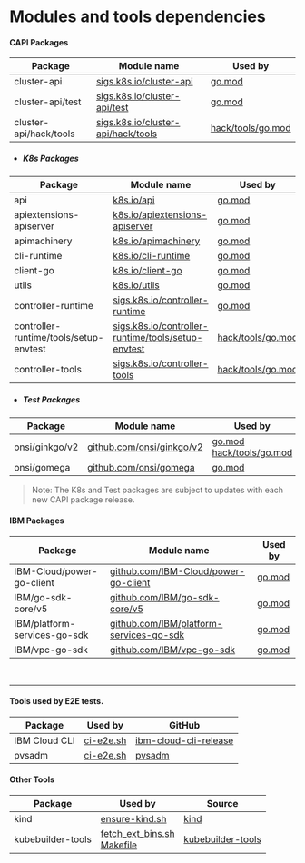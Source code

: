 # Modules and tools dependencies

#### CAPI Packages
| Package | Module name | Used by |
| ------- | ----------- | ------- |
| cluster-api | [sigs.k8s.io/cluster-api](https://github.com/kubernetes-sigs/cluster-api) | [go.mod][go.mod1] |
| cluster-api/test | [sigs.k8s.io/cluster-api/test](https://github.com/kubernetes-sigs/cluster-api/tree/main/test) | [go.mod][go.mod1]  |
| cluster-api/hack/tools | [sigs.k8s.io/cluster-api/hack/tools](https://github.com/kubernetes-sigs/cluster-api/tree/main/hack/tools) | [hack/tools/go.mod][go.mod2] |

- ##### K8s Packages
| Package | Module name | Used by |
| ------- | ----------- | ------- |
| api | [k8s.io/api](https://k8s.io/api) | [go.mod][go.mod1] |
| apiextensions-apiserver | [k8s.io/apiextensions-apiserver](https://k8s.io/apiextensions-apiserver) | [go.mod][go.mod1] |
| apimachinery | [k8s.io/apimachinery](https://k8s.io/apimachinery) | [go.mod][go.mod1] |
| cli-runtime | [k8s.io/cli-runtime](https://k8s.io/cli-runtime) | [go.mod][go.mod1] |
| client-go | [k8s.io/client-go](https://k8s.io/client-go) | [go.mod][go.mod1] |
| utils | [k8s.io/utils](https://k8s.io/utils) | [go.mod][go.mod1] |
| controller-runtime | [sigs.k8s.io/controller-runtime](https://sigs.k8s.io/controller-runtime) | [go.mod][go.mod1] |
| controller-runtime/tools/setup-envtest | [sigs.k8s.io/controller-runtime/tools/setup-envtest](https://sigs.k8s.io/controller-runtime/tools/setup-envtest) | [hack/tools/go.mod][go.mod2] |
| controller-tools | [sigs.k8s.io/controller-tools](https://sigs.k8s.io/controller-tools) | [hack/tools/go.mod][go.mod2] |

- ##### Test Packages
| Package | Module name | Used by |
| ------- | ----------- | ------- |
| onsi/ginkgo/v2 | [github.com/onsi/ginkgo/v2](https://github.com/onsi/ginkgo) | [go.mod][go.mod1] [hack/tools/go.mod][go.mod2] |
| onsi/gomega | [github.com/onsi/gomega](https://github.com/onsi/gomega) | [go.mod][go.mod1] |

> Note: The K8s and Test packages are subject to updates with each new CAPI package release.

#### IBM Packages
| Package | Module name | Used by |
| ------- | ----------- | ------- |
| IBM-Cloud/power-go-client | [github.com/IBM-Cloud/power-go-client](https://github.com/IBM-Cloud/power-go-client) | [go.mod][go.mod1] |
| IBM/go-sdk-core/v5 | [github.com/IBM/go-sdk-core/v5](https://github.com/IBM/go-sdk-core) | [go.mod][go.mod1] |
| IBM/platform-services-go-sdk | [github.com/IBM/platform-services-go-sdk](https://github.com/IBM/platform-services-go-sdk) | [go.mod][go.mod1] |
| IBM/vpc-go-sdk | [github.com/IBM/vpc-go-sdk](https://github.com/IBM/vpc-go-sdk) | [go.mod][go.mod1] |

</br>

---
#### Tools used by E2E tests.

| Package | Used by | GitHub |
| --- | ----------- | ------ |
| IBM Cloud CLI | [ci-e2e.sh](https://github.com/kubernetes-sigs/cluster-api-provider-ibmcloud/blob/main/scripts/ci-e2e.sh) | [ibm-cloud-cli-release](https://github.com/IBM-Cloud/ibm-cloud-cli-release.git) |
| pvsadm | [ci-e2e.sh](https://github.com/kubernetes-sigs/cluster-api-provider-ibmcloud/blob/main/scripts/ci-e2e.sh) | [pvsadm](https://github.com/ppc64le-cloud/pvsadm.git) |

#### Other Tools
| Package | Used by | Source |
| --- | ----------- | ------ |
| kind | [ensure-kind.sh](https://github.com/kubernetes-sigs/cluster-api-provider-ibmcloud/blob/main/hack/ensure-kind.sh#L24) | [kind](https://github.com/kubernetes-sigs/kind) |
| kubebuilder-tools | [fetch_ext_bins.sh](https://github.com/kubernetes-sigs/cluster-api-provider-ibmcloud/blob/main/scripts/fetch_ext_bins.sh#L29) <br/> [Makefile](https://github.com/kubernetes-sigs/cluster-api-provider-ibmcloud/blob/main/Makefile#L72) | [kubebuilder-tools](https://storage.googleapis.com/kubebuilder-tools) |

[go.mod1]: https://github.com/kubernetes-sigs/cluster-api-provider-ibmcloud/blob/main/go.mod
[go.mod2]: https://github.com/kubernetes-sigs/cluster-api-provider-ibmcloud/blob/main/hack/tools/go.mod